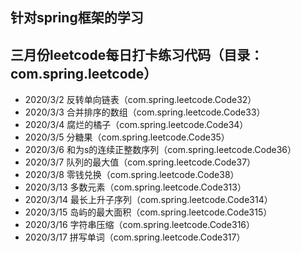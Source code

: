 ## 针对spring框架的学习
## 三月份leetcode每日打卡练习代码（目录：com.spring.leetcode）
* 2020/3/2 反转单向链表（com.spring.leetcode.Code32）
* 2020/3/3 合并排序的数组（com.spring.leetcode.Code33）
* 2020/3/4 腐烂的橘子（com.spring.leetcode.Code34）
* 2020/3/5 分糖果（com.spring.leetcode.Code35）
* 2020/3/6 和为s的连续正整数序列（com.spring.leetcode.Code36）
* 2020/3/7 队列的最大值（com.spring.leetcode.Code37）
* 2020/3/8 零钱兑换（com.spring.leetcode.Code38）
* 2020/3/13 多数元素（com.spring.leetcode.Code313）
* 2020/3/14 最长上升子序列（com.spring.leetcode.Code314）
* 2020/3/15 岛屿的最大面积（com.spring.leetcode.Code315）
* 2020/3/16 字符串压缩（com.spring.leetcode.Code316）
* 2020/3/17 拼写单词（com.spring.leetcode.Code317）
